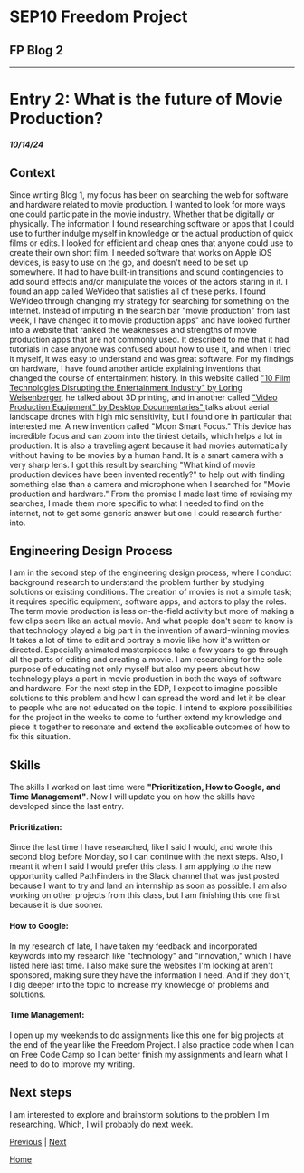 # SEP10 Freedom Project
## FP Blog 2

---

# Entry 2: What is the future of Movie Production?
##### 10/14/24

## Context
Since writing Blog 1, my focus has been on searching the web for software and hardware related to movie production. I wanted to look for more ways one could participate in the movie industry. Whether that be digitally or physically. The information I found researching software or apps that I could use to further indulge myself in knowledge or the actual production of quick films or edits. I looked for efficient and cheap ones that anyone could use to create their own short film. I needed software that works on Apple iOS devices, is easy to use on the go, and doesn't need to be set up somewhere. It had to have built-in transitions and sound contingencies to add sound effects and/or manipulate the voices of the actors staring in it. I found an app called WeVideo that satisfies all of these perks. I found WeVideo through changing my strategy for searching for something on the internet. Instead of imputing in the search bar "movie production" from last week, I have changed it to movie production apps" and have looked further into a website that ranked the weaknesses and strengths of movie production apps that are not commonly used. It described to me that it had tutorials in case anyone was confused about how to use it, and when I tried it myself, it was easy to understand and was great software. For my findings on hardware, I have found another article explaining inventions that changed the course of entertainment history. In this website called <a href="https://www.wrapbook.com/blog/new-film-technology">"10 Film Technologies Disrupting the Entertainment Industry" by Loring Weisenberger</a>, he talked about 3D printing, and in another called <a href="https://www.desktop-documentaries.com/video-production-equipment.html"> "Video Production Equipment" by Desktop Documentaries" </a> talks about aerial landscape drones with high mic sensitivity, but I found one in particular that interested me. A new invention called "Moon Smart Focus." This device has incredible focus and can zoom into the tiniest details, which helps a lot in production. It is also a traveling agent because it had movies automatically without having to be movies by a human hand. It is a smart camera with a very sharp lens. I got this result by searching "What kind of movie production devices have been invented recently?" to help out with finding something else than a camera and microphone when I searched for "Movie production and hardware." From the promise I made last time of revising my searches, I made them more specific to what I needed to find on the internet, not to get some generic answer but one I could research further into. 

## Engineering Design Process
I am in the second step of the engineering design process, where I conduct background research to understand the problem further by studying solutions or existing conditions. The creation of movies is not a simple task; it requires specific equipment, software apps, and actors to play the roles. The term movie production is less on-the-field activity but more of making a few clips seem like an actual movie. And what people don't seem to know is that technology played a big part in the invention of award-winning movies. It takes a lot of time to edit and portray a movie like how it's written or directed. Especially animated masterpieces take a few years to go through all the parts of editing and creating a movie. I am researching for the sole purpose of educating not only myself but also my peers about how technology plays a part in movie production in both the ways of software and hardware. For the next step in the EDP, I expect to imagine possible solutions to this problem and how I can spread the word and let it be clear to people who are not educated on the topic. I intend to explore possibilities for the project in the weeks to come to further extend my knowledge and piece it together to resonate and extend the explicable outcomes of how to fix this situation. 

## Skills
The skills I worked on last time were <b> "Prioritization, How to Google, and Time Management"</b>. Now I will update you on how the skills have developed since the last entry. 
#### Prioritization: 
Since the last time I have researched, like I said I would, and wrote this second blog before Monday, so I can continue with the next steps. Also, I meant it when I said I would prefer this class. I am applying to the new opportunity called PathFinders in the Slack channel that was just posted because I want to try and land an internship as soon as possible. I am also working on other projects from this class, but I am finishing this one first because it is due sooner. 

#### How to Google: 
In my research of late, I have taken my feedback and incorporated keywords into my research like "technology" and "innovation," which I have listed here last time. I also make sure the websites I'm looking at aren't sponsored, making sure they have the information I need. And if they don't, I dig deeper into the topic to increase my knowledge of problems and solutions. 

#### Time Management: 
I open up my weekends to do assignments like this one for big projects at the end of the year like the Freedom Project. I also practice code when I can on Free Code Camp so I can better finish my assignments and learn what I need to do to improve my writing. 

## Next steps

I am interested to explore and brainstorm solutions to the problem I'm researching. Which, I will probably do next week.   









[Previous](entry01.md) | [Next](entry03.md)

[Home](../README.md)
